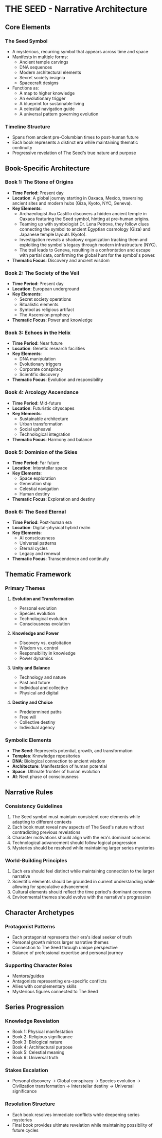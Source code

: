# THE SEED - Narrative Architecture

## Core Elements

### The Seed Symbol
- A mysterious, recurring symbol that appears across time and space
- Manifests in multiple forms:
  - Ancient temple carvings
  - DNA sequences
  - Modern architectural elements
  - Secret society insignia
  - Spacecraft designs
- Functions as:
  - A map to higher knowledge
  - An evolutionary trigger
  - A blueprint for sustainable living
  - A celestial navigation guide
  - A universal pattern governing evolution

### Timeline Structure
- Spans from ancient pre-Columbian times to post-human future
- Each book represents a distinct era while maintaining thematic continuity
- Progressive revelation of The Seed's true nature and purpose

## Book-Specific Architecture

### Book 1: The Stone of Origins
- **Time Period**: Present day
- **Location**: A global journey starting in Oaxaca, Mexico, traversing ancient sites and modern hubs (Giza, Kyoto, NYC, Geneva).
- **Key Elements**:
  - Archaeologist Ava Castillo discovers a hidden ancient temple in Oaxaca featuring the Seed symbol, hinting at pre-human origins.
  - Teaming up with symbologist Dr. Lena Petrova, they follow clues connecting the symbol to ancient Egyptian cosmology (Giza) and Japanese temple layouts (Kyoto).
  - Investigation reveals a shadowy organization tracking them and exploiting the symbol's legacy through modern infrastructure (NYC).
  - The trail leads to Geneva, resulting in a confrontation and escape with partial data, confirming the global hunt for the symbol's power.
- **Thematic Focus**: Discovery and ancient wisdom

### Book 2: The Society of the Veil
- **Time Period**: Present day
- **Location**: European underground
- **Key Elements**:
  - Secret society operations
  - Ritualistic elements
  - Symbol as religious artifact
  - The Ascension prophecy
- **Thematic Focus**: Power and knowledge

### Book 3: Echoes in the Helix
- **Time Period**: Near future
- **Location**: Genetic research facilities
- **Key Elements**:
  - DNA manipulation
  - Evolutionary triggers
  - Corporate conspiracy
  - Scientific discovery
- **Thematic Focus**: Evolution and responsibility

### Book 4: Arcology Ascendance
- **Time Period**: Mid-future
- **Location**: Futuristic cityscapes
- **Key Elements**:
  - Sustainable architecture
  - Urban transformation
  - Social upheaval
  - Technological integration
- **Thematic Focus**: Harmony and balance

### Book 5: Dominion of the Skies
- **Time Period**: Far future
- **Location**: Interstellar space
- **Key Elements**:
  - Space exploration
  - Generation ship
  - Celestial navigation
  - Human destiny
- **Thematic Focus**: Exploration and destiny

### Book 6: The Seed Eternal
- **Time Period**: Post-human era
- **Location**: Digital-physical hybrid realm
- **Key Elements**:
  - AI consciousness
  - Universal patterns
  - Eternal cycles
  - Legacy and renewal
- **Thematic Focus**: Transcendence and continuity

## Thematic Framework

### Primary Themes
1. **Evolution and Transformation**
   - Personal evolution
   - Species evolution
   - Technological evolution
   - Consciousness evolution

2. **Knowledge and Power**
   - Discovery vs. exploitation
   - Wisdom vs. control
   - Responsibility in knowledge
   - Power dynamics

3. **Unity and Balance**
   - Technology and nature
   - Past and future
   - Individual and collective
   - Physical and digital

4. **Destiny and Choice**
   - Predetermined paths
   - Free will
   - Collective destiny
   - Individual agency

### Symbolic Elements
- **The Seed**: Represents potential, growth, and transformation
- **Temples**: Knowledge repositories
- **DNA**: Biological connection to ancient wisdom
- **Architecture**: Manifestation of human potential
- **Space**: Ultimate frontier of human evolution
- **AI**: Next phase of consciousness

## Narrative Rules

### Consistency Guidelines
1. The Seed symbol must maintain consistent core elements while adapting to different contexts
2. Each book must reveal new aspects of The Seed's nature without contradicting previous revelations
3. Character motivations should align with the era's dominant concerns
4. Technological advancement should follow logical progression
5. Mysteries should be resolved while maintaining larger series mysteries

### World-Building Principles
1. Each era should feel distinct while maintaining connection to the larger narrative
2. Scientific elements should be grounded in current understanding while allowing for speculative advancement
3. Cultural elements should reflect the time period's dominant concerns
4. Environmental themes should evolve with the narrative's progression

## Character Archetypes

### Protagonist Patterns
- Each protagonist represents their era's ideal seeker of truth
- Personal growth mirrors larger narrative themes
- Connection to The Seed through unique perspective
- Balance of professional expertise and personal journey

### Supporting Character Roles
- Mentors/guides
- Antagonists representing era-specific conflicts
- Allies with complementary skills
- Mysterious figures connected to The Seed

## Series Progression

### Knowledge Revelation
- Book 1: Physical manifestation
- Book 2: Religious significance
- Book 3: Biological nature
- Book 4: Architectural purpose
- Book 5: Celestial meaning
- Book 6: Universal truth

### Stakes Escalation
- Personal discovery → Global conspiracy → Species evolution → Civilization transformation → Interstellar destiny → Universal significance

### Resolution Structure
- Each book resolves immediate conflicts while deepening series mysteries
- Final book provides ultimate revelation while maintaining possibility of future cycles 
